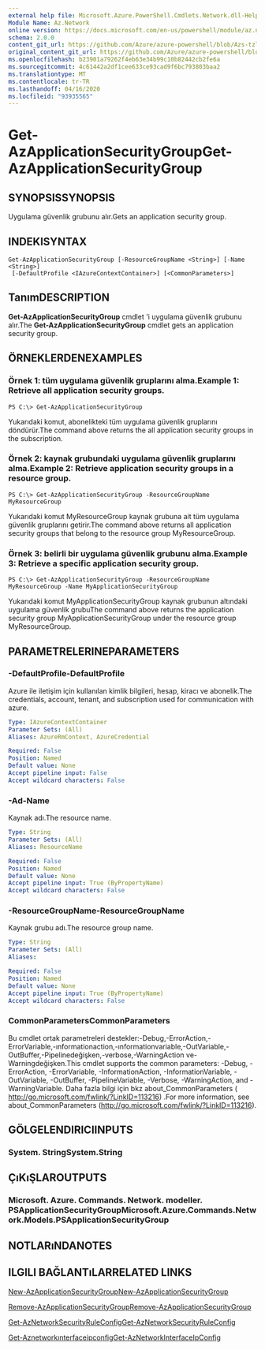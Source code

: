 ```yaml
---
external help file: Microsoft.Azure.PowerShell.Cmdlets.Network.dll-Help.xml
Module Name: Az.Network
online version: https://docs.microsoft.com/en-us/powershell/module/az.network/get-azapplicationsecuritygroup
schema: 2.0.0
content_git_url: https://github.com/Azure/azure-powershell/blob/Azs-tzl/src/Network/Network/help/Get-AzApplicationSecurityGroup.md
original_content_git_url: https://github.com/Azure/azure-powershell/blob/Azs-tzl/src/Network/Network/help/Get-AzApplicationSecurityGroup.md
ms.openlocfilehash: b23901a79262f4eb63e34b99c10b82442cb2fe6a
ms.sourcegitcommit: 4c61442a2df1cee633ce93cad9f6bc793803baa2
ms.translationtype: MT
ms.contentlocale: tr-TR
ms.lasthandoff: 04/16/2020
ms.locfileid: "93935565"
---
```

# <span data-ttu-id="10c71-101">Get-AzApplicationSecurityGroup</span><span class="sxs-lookup"><span data-stu-id="10c71-101">Get-AzApplicationSecurityGroup</span></span>

## <span data-ttu-id="10c71-102">SYNOPSIS</span><span class="sxs-lookup"><span data-stu-id="10c71-102">SYNOPSIS</span></span>
<span data-ttu-id="10c71-103">Uygulama güvenlik grubunu alır.</span><span class="sxs-lookup"><span data-stu-id="10c71-103">Gets an application security group.</span></span>

## <span data-ttu-id="10c71-104">INDEKI</span><span class="sxs-lookup"><span data-stu-id="10c71-104">SYNTAX</span></span>

```
Get-AzApplicationSecurityGroup [-ResourceGroupName <String>] [-Name <String>]
 [-DefaultProfile <IAzureContextContainer>] [<CommonParameters>]
```

## <span data-ttu-id="10c71-105">Tanım</span><span class="sxs-lookup"><span data-stu-id="10c71-105">DESCRIPTION</span></span>
<span data-ttu-id="10c71-106">**Get-AzApplicationSecurityGroup** cmdlet 'i uygulama güvenlik grubunu alır.</span><span class="sxs-lookup"><span data-stu-id="10c71-106">The **Get-AzApplicationSecurityGroup** cmdlet gets an application security group.</span></span>

## <span data-ttu-id="10c71-107">ÖRNEKLERDEN</span><span class="sxs-lookup"><span data-stu-id="10c71-107">EXAMPLES</span></span>

### <span data-ttu-id="10c71-108">Örnek 1: tüm uygulama güvenlik gruplarını alma.</span><span class="sxs-lookup"><span data-stu-id="10c71-108">Example 1: Retrieve all application security groups.</span></span>
```
PS C:\> Get-AzApplicationSecurityGroup
```

<span data-ttu-id="10c71-109">Yukarıdaki komut, abonelikteki tüm uygulama güvenlik gruplarını döndürür.</span><span class="sxs-lookup"><span data-stu-id="10c71-109">The command above returns the all application security groups in the subscription.</span></span>

### <span data-ttu-id="10c71-110">Örnek 2: kaynak grubundaki uygulama güvenlik gruplarını alma.</span><span class="sxs-lookup"><span data-stu-id="10c71-110">Example 2: Retrieve application security groups in a resource group.</span></span>
```
PS C:\> Get-AzApplicationSecurityGroup -ResourceGroupName MyResourceGroup
```

<span data-ttu-id="10c71-111">Yukarıdaki komut MyResourceGroup kaynak grubuna ait tüm uygulama güvenlik gruplarını getirir.</span><span class="sxs-lookup"><span data-stu-id="10c71-111">The command above returns all application security groups that belong to the resource group MyResourceGroup.</span></span>

### <span data-ttu-id="10c71-112">Örnek 3: belirli bir uygulama güvenlik grubunu alma.</span><span class="sxs-lookup"><span data-stu-id="10c71-112">Example 3: Retrieve a specific application security group.</span></span>
```
PS C:\> Get-AzApplicationSecurityGroup -ResourceGroupName MyResourceGroup -Name MyApplicationSecurityGroup
```

<span data-ttu-id="10c71-113">Yukarıdaki komut MyApplicationSecurityGroup kaynak grubunun altındaki uygulama güvenlik grubu</span><span class="sxs-lookup"><span data-stu-id="10c71-113">The command above returns the application security group MyApplicationSecurityGroup under the resource group MyResourceGroup.</span></span>

## <span data-ttu-id="10c71-114">PARAMETRELERINE</span><span class="sxs-lookup"><span data-stu-id="10c71-114">PARAMETERS</span></span>

### <span data-ttu-id="10c71-115">-DefaultProfile</span><span class="sxs-lookup"><span data-stu-id="10c71-115">-DefaultProfile</span></span>
<span data-ttu-id="10c71-116">Azure ile iletişim için kullanılan kimlik bilgileri, hesap, kiracı ve abonelik.</span><span class="sxs-lookup"><span data-stu-id="10c71-116">The credentials, account, tenant, and subscription used for communication with azure.</span></span>

```yaml
Type: IAzureContextContainer
Parameter Sets: (All)
Aliases: AzureRmContext, AzureCredential

Required: False
Position: Named
Default value: None
Accept pipeline input: False
Accept wildcard characters: False
```

### <span data-ttu-id="10c71-117">-Ad</span><span class="sxs-lookup"><span data-stu-id="10c71-117">-Name</span></span>
<span data-ttu-id="10c71-118">Kaynak adı.</span><span class="sxs-lookup"><span data-stu-id="10c71-118">The resource name.</span></span>

```yaml
Type: String
Parameter Sets: (All)
Aliases: ResourceName

Required: False
Position: Named
Default value: None
Accept pipeline input: True (ByPropertyName)
Accept wildcard characters: False
```

### <span data-ttu-id="10c71-119">-ResourceGroupName</span><span class="sxs-lookup"><span data-stu-id="10c71-119">-ResourceGroupName</span></span>
<span data-ttu-id="10c71-120">Kaynak grubu adı.</span><span class="sxs-lookup"><span data-stu-id="10c71-120">The resource group name.</span></span>

```yaml
Type: String
Parameter Sets: (All)
Aliases: 

Required: False
Position: Named
Default value: None
Accept pipeline input: True (ByPropertyName)
Accept wildcard characters: False
```

### <span data-ttu-id="10c71-121">CommonParameters</span><span class="sxs-lookup"><span data-stu-id="10c71-121">CommonParameters</span></span>
<span data-ttu-id="10c71-122">Bu cmdlet ortak parametreleri destekler:-Debug,-ErrorAction,-ErrorVariable,-ınformationaction,-ınformationvariable,-OutVariable,-OutBuffer,-Pipelinedeğişken,-verbose,-WarningAction ve-Warningdeğişken.</span><span class="sxs-lookup"><span data-stu-id="10c71-122">This cmdlet supports the common parameters: -Debug, -ErrorAction, -ErrorVariable, -InformationAction, -InformationVariable, -OutVariable, -OutBuffer, -PipelineVariable, -Verbose, -WarningAction, and -WarningVariable.</span></span> <span data-ttu-id="10c71-123">Daha fazla bilgi için bkz about_CommonParameters ( http://go.microsoft.com/fwlink/?LinkID=113216) .</span><span class="sxs-lookup"><span data-stu-id="10c71-123">For more information, see about_CommonParameters (http://go.microsoft.com/fwlink/?LinkID=113216).</span></span>

## <span data-ttu-id="10c71-124">GÖLGELENDIRICI</span><span class="sxs-lookup"><span data-stu-id="10c71-124">INPUTS</span></span>

### <span data-ttu-id="10c71-125">System. String</span><span class="sxs-lookup"><span data-stu-id="10c71-125">System.String</span></span>

## <span data-ttu-id="10c71-126">ÇıKıŞLAR</span><span class="sxs-lookup"><span data-stu-id="10c71-126">OUTPUTS</span></span>

### <span data-ttu-id="10c71-127">Microsoft. Azure. Commands. Network. modeller. PSApplicationSecurityGroup</span><span class="sxs-lookup"><span data-stu-id="10c71-127">Microsoft.Azure.Commands.Network.Models.PSApplicationSecurityGroup</span></span>

## <span data-ttu-id="10c71-128">NOTLARıNDA</span><span class="sxs-lookup"><span data-stu-id="10c71-128">NOTES</span></span>

## <span data-ttu-id="10c71-129">ILGILI BAĞLANTıLAR</span><span class="sxs-lookup"><span data-stu-id="10c71-129">RELATED LINKS</span></span>

[<span data-ttu-id="10c71-130">New-AzApplicationSecurityGroup</span><span class="sxs-lookup"><span data-stu-id="10c71-130">New-AzApplicationSecurityGroup</span></span>](./New-AzApplicationSecurityGroup.md)

[<span data-ttu-id="10c71-131">Remove-AzApplicationSecurityGroup</span><span class="sxs-lookup"><span data-stu-id="10c71-131">Remove-AzApplicationSecurityGroup</span></span>](./Remove-AzApplicationSecurityGroup.md)

[<span data-ttu-id="10c71-132">Get-AzNetworkSecurityRuleConfig</span><span class="sxs-lookup"><span data-stu-id="10c71-132">Get-AzNetworkSecurityRuleConfig</span></span>](./Get-AzNetworkSecurityRuleConfig.md)

[<span data-ttu-id="10c71-133">Get-Aznetworkınterfaceipconfig</span><span class="sxs-lookup"><span data-stu-id="10c71-133">Get-AzNetworkInterfaceIpConfig</span></span>](./Get-AzNetworkInterfaceIpConfig.md)
